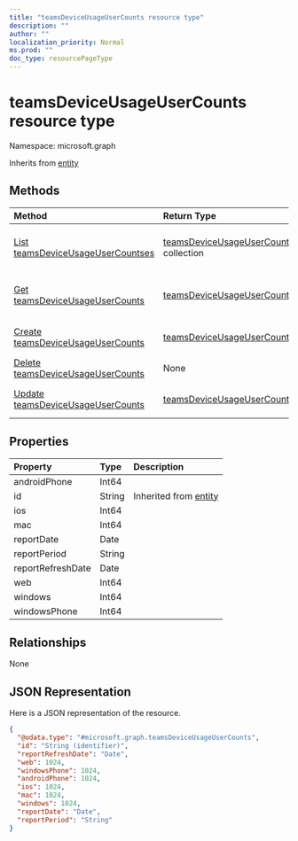 ```yaml
---
title: "teamsDeviceUsageUserCounts resource type"
description: ""
author: ""
localization_priority: Normal
ms.prod: ""
doc_type: resourcePageType
---
```


# teamsDeviceUsageUserCounts resource type


Namespace: microsoft.graph




Inherits from [entity](../resources/entity.md)

## Methods
|Method|Return Type|Description|
|:---|:---|:---|
|[List teamsDeviceUsageUserCountses](../api/teamsdeviceusageusercounts-list.md)|[teamsDeviceUsageUserCounts](../resources/teamsdeviceusageusercounts.md) collection|List properties and relationships of the [teamsDeviceUsageUserCounts](../resources/teamsdeviceusageusercounts.md) objects.|
|[Get teamsDeviceUsageUserCounts](../api/teamsdeviceusageusercounts-get.md)|[teamsDeviceUsageUserCounts](../resources/teamsdeviceusageusercounts.md)|Read properties and relationships of the [teamsDeviceUsageUserCounts](../resources/teamsdeviceusageusercounts.md) object.|
|[Create teamsDeviceUsageUserCounts](../api/teamsdeviceusageusercounts-create.md)|[teamsDeviceUsageUserCounts](../resources/teamsdeviceusageusercounts.md)|Create a new [teamsDeviceUsageUserCounts](../resources/teamsdeviceusageusercounts.md) object.|
|[Delete teamsDeviceUsageUserCounts](../api/teamsdeviceusageusercounts-delete.md)|None|Deletes a [teamsDeviceUsageUserCounts](../resources/teamsdeviceusageusercounts.md).|
|[Update teamsDeviceUsageUserCounts](../api/teamsdeviceusageusercounts-update.md)|[teamsDeviceUsageUserCounts](../resources/teamsdeviceusageusercounts.md)|Update the properties of a [teamsDeviceUsageUserCounts](../resources/teamsdeviceusageusercounts.md) object.|

## Properties
|Property|Type|Description|
|:---|:---|:---|
|androidPhone|Int64||
|id|String| Inherited from [entity](../resources/entity.md)|
|ios|Int64||
|mac|Int64||
|reportDate|Date||
|reportPeriod|String||
|reportRefreshDate|Date||
|web|Int64||
|windows|Int64||
|windowsPhone|Int64||

## Relationships
None

## JSON Representation
Here is a JSON representation of the resource.
<!-- {
  "blockType": "resource",
  "keyProperty": "id",
  "@odata.type": "microsoft.graph.teamsDeviceUsageUserCounts",
  "baseType": "microsoft.graph.entity",
  "openType": false
}
-->
``` json
{
  "@odata.type": "#microsoft.graph.teamsDeviceUsageUserCounts",
  "id": "String (identifier)",
  "reportRefreshDate": "Date",
  "web": 1024,
  "windowsPhone": 1024,
  "androidPhone": 1024,
  "ios": 1024,
  "mac": 1024,
  "windows": 1024,
  "reportDate": "Date",
  "reportPeriod": "String"
}
```


